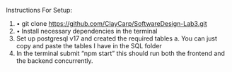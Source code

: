 Instructions For Setup:
1.	•  git clone https://github.com/ClayCarp/SoftwareDesign-Lab3.git
2.	•  Install necessary dependencies in the terminal
3.	Set up postgresql v17 and created the required tables
a.	You can just copy and paste the tables I have in the SQL folder
4.	In the terminal submit “npm start” this should run both the frontend and the backend concurrently.
